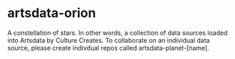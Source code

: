 # artsdata-orion

A constellation of stars. In other words, a collection of data sources loaded into Artsdata by Culture Creates. To collaborate on an individual data source, please create indivdual repos called artsdata-planet-[name].
